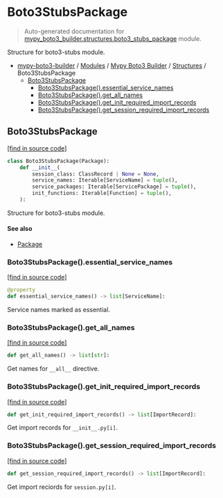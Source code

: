 # Boto3StubsPackage

> Auto-generated documentation for [mypy_boto3_builder.structures.boto3_stubs_package](https://github.com/vemel/mypy_boto3_builder/blob/main/mypy_boto3_builder/structures/boto3_stubs_package.py) module.

Structure for boto3-stubs module.

- [mypy-boto3-builder](../../README.md#mypy_boto3_builder) / [Modules](../../MODULES.md#mypy-boto3-builder-modules) / [Mypy Boto3 Builder](../index.md#mypy-boto3-builder) / [Structures](index.md#structures) / Boto3StubsPackage
    - [Boto3StubsPackage](#boto3stubspackage)
        - [Boto3StubsPackage().essential_service_names](#boto3stubspackageessential_service_names)
        - [Boto3StubsPackage().get_all_names](#boto3stubspackageget_all_names)
        - [Boto3StubsPackage().get_init_required_import_records](#boto3stubspackageget_init_required_import_records)
        - [Boto3StubsPackage().get_session_required_import_records](#boto3stubspackageget_session_required_import_records)

## Boto3StubsPackage

[[find in source code]](https://github.com/vemel/mypy_boto3_builder/blob/main/mypy_boto3_builder/structures/boto3_stubs_package.py#L20)

```python
class Boto3StubsPackage(Package):
    def __init__(
        session_class: ClassRecord | None = None,
        service_names: Iterable[ServiceName] = tuple(),
        service_packages: Iterable[ServicePackage] = tuple(),
        init_functions: Iterable[Function] = tuple(),
    ):
```

Structure for boto3-stubs module.

#### See also

- [Package](package.md#package)

### Boto3StubsPackage().essential_service_names

[[find in source code]](https://github.com/vemel/mypy_boto3_builder/blob/main/mypy_boto3_builder/structures/boto3_stubs_package.py#L40)

```python
@property
def essential_service_names() -> list[ServiceName]:
```

Service names marked as essential.

### Boto3StubsPackage().get_all_names

[[find in source code]](https://github.com/vemel/mypy_boto3_builder/blob/main/mypy_boto3_builder/structures/boto3_stubs_package.py#L114)

```python
def get_all_names() -> list[str]:
```

Get names for `__all__` directive.

### Boto3StubsPackage().get_init_required_import_records

[[find in source code]](https://github.com/vemel/mypy_boto3_builder/blob/main/mypy_boto3_builder/structures/boto3_stubs_package.py#L51)

```python
def get_init_required_import_records() -> list[ImportRecord]:
```

Get import records for `__init__.py[i]`.

### Boto3StubsPackage().get_session_required_import_records

[[find in source code]](https://github.com/vemel/mypy_boto3_builder/blob/main/mypy_boto3_builder/structures/boto3_stubs_package.py#L71)

```python
def get_session_required_import_records() -> list[ImportRecord]:
```

Get import reciords for `session.py[i]`.
